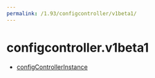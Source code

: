 ```yaml
---
permalink: /1.93/configcontroller/v1beta1/
---
```


# configcontroller.v1beta1



* [configControllerInstance](configControllerInstance.md)